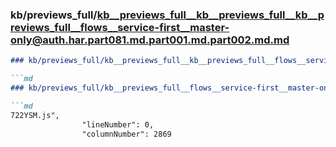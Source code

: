 ### kb/previews_full/kb__previews_full__kb__previews_full__kb__previews_full__flows__service-first__master-only@auth.har.part081.md.part001.md.part002.md.md

```md
### kb/previews_full/kb__previews_full__kb__previews_full__flows__service-first__master-only@auth.har.part081.md.part001.md.part002.md

```md
### kb/previews_full/kb__previews_full__flows__service-first__master-only@auth.har.part081.md.part001.md (part 002)

```md
722YSM.js",
                "lineNumber": 0,
                "columnNumber": 2869
           
```

```

```

```
